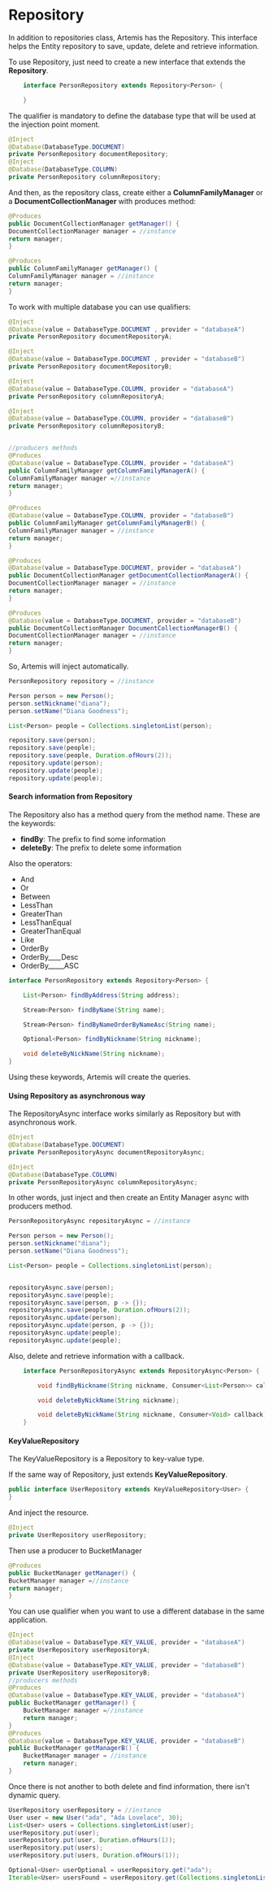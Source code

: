 # Repository

In addition to repositories class, Artemis has the Repository. This interface helps the Entity repository to save, update, delete and retrieve information.

To use Repository, just need to create a new interface that extends the **Repository**.

```java
    interface PersonRepository extends Repository<Person> {

    }
```

The qualifier is mandatory to define the database type that will be used at the injection point moment.

```java
@Inject
@Database(DatabaseType.DOCUMENT)
private PersonRepository documentRepository;
@Inject
@Database(DatabaseType.COLUMN)
private PersonRepository columnRepository;
```

And then, as the repository class, create either a **ColumnFamilyManager** or a **DocumentCollectionManager** with produces method:

```java
@Produces
public DocumentCollectionManager getManager() {
DocumentCollectionManager manager = //instance
return manager;
}

@Produces
public ColumnFamilyManager getManager() {
ColumnFamilyManager manager = //instance
return manager;
}
```

To work with multiple database you can use qualifiers:

```java
@Inject
@Database(value = DatabaseType.DOCUMENT , provider = "databaseA")
private PersonRepository documentRepositoryA;

@Inject
@Database(value = DatabaseType.DOCUMENT , provider = "databaseB")
private PersonRepository documentRepositoryB;

@Inject
@Database(value = DatabaseType.COLUMN, provider = "databaseA")
private PersonRepository columnRepositoryA;

@Inject
@Database(value = DatabaseType.COLUMN, provider = "databaseB")
private PersonRepository columnRepositoryB;


//producers methods
@Produces
@Database(value = DatabaseType.COLUMN, provider = "databaseA")
public ColumnFamilyManager getColumnFamilyManagerA() {
ColumnFamilyManager manager =//instance
return manager;
}

@Produces
@Database(value = DatabaseType.COLUMN, provider = "databaseB")
public ColumnFamilyManager getColumnFamilyManagerB() {
ColumnFamilyManager manager = //instance
return manager;
}

@Produces
@Database(value = DatabaseType.DOCUMENT, provider = "databaseA")
public DocumentCollectionManager getDocumentCollectionManagerA() {
DocumentCollectionManager manager = //instance
return manager;
}

@Produces
@Database(value = DatabaseType.DOCUMENT, provider = "databaseB")
public DocumentCollectionManager DocumentCollectionManagerB() {
DocumentCollectionManager manager = //instance
return manager;
}
```

So, Artemis will inject automatically.

```java
PersonRepository repository = //instance

Person person = new Person();
person.setNickname("diana");
person.setName("Diana Goodness");

List<Person> people = Collections.singletonList(person);

repository.save(person);
repository.save(people);
repository.save(people, Duration.ofHours(2));
repository.update(person);
repository.update(people);
repository.update(people);
```

#### Search information from Repository

The Repository also has a method query from the method name. These are the keywords:

* **findBy**: The prefix to find some information
* **deleteBy**: The prefix to delete some information

Also the operators:

* And
* Or
* Between
* LessThan
* GreaterThan
* LessThanEqual
* GreaterThanEqual
* Like
* OrderBy
* OrderBy\_\_\_\_Desc
* OrderBy\_\_\_\_\_ASC

```java
interface PersonRepository extends Repository<Person> {

    List<Person> findByAddress(String address);

    Stream<Person> findByName(String name);

    Stream<Person> findByNameOrderByNameAsc(String name);

    Optional<Person> findByNickname(String nickname);

    void deleteByNickName(String nickname);
}
```

Using these keywords, Artemis will create the queries.

#### Using Repository as asynchronous way

The RepositoryAsync interface works similarly as Repository but with asynchronous work.

```java
@Inject
@Database(DatabaseType.DOCUMENT)
private PersonRepositoryAsync documentRepositoryAsync;

@Inject
@Database(DatabaseType.COLUMN)
private PersonRepositoryAsync columnRepositoryAsync;
```

In other words, just inject and then create an Entity Manager async with producers method.

```java
PersonRepositoryAsync repositoryAsync = //instance

Person person = new Person();
person.setNickname("diana");
person.setName("Diana Goodness");

List<Person> people = Collections.singletonList(person);


repositoryAsync.save(person);
repositoryAsync.save(people);
repositoryAsync.save(person, p -> {});
repositoryAsync.save(people, Duration.ofHours(2));
repositoryAsync.update(person);
repositoryAsync.update(person, p -> {});
repositoryAsync.update(people);
repositoryAsync.update(people);
```

Also, delete and retrieve information with a callback.

```java
    interface PersonRepositoryAsync extends RepositoryAsync<Person> {

        void findByNickname(String nickname, Consumer<List<Person>> callback);

        void deleteByNickName(String nickname);

        void deleteByNickName(String nickname, Consumer<Void> callback);
    }
```

#### KeyValueRepository

The KeyValueRepository is a Repository to key-value type.

If the same way of Repository, just extends **KeyValueRepository**.

```java
public interface UserRepository extends KeyValueRepository<User> {
}
```

And inject the resource.

```java
@Inject
private UserRepository userRepository;
```

Then use a producer to BucketManager

```java
@Produces
public BucketManager getManager() {
BucketManager manager =//instance
return manager;
}
```

You can use qualifier when you want to use a different database in the same application.

```java
@Inject
@Database(value = DatabaseType.KEY_VALUE, provider = "databaseA")
private UserRepository userRepositoryA;
@Inject
@Database(value = DatabaseType.KEY_VALUE, provider = "databaseB")
private UserRepository userRepositoryB;
//producers methods
@Produces
@Database(value = DatabaseType.KEY_VALUE, provider = "databaseA")
public BucketManager getManager() {
    BucketManager manager =//instance
    return manager;
}
@Produces
@Database(value = DatabaseType.KEY_VALUE, provider = "databaseB")
public BucketManager getManagerB() {
    BucketManager manager = //instance
    return manager;
}
```

Once there is not another to both delete and find information, there isn't dynamic query.

```java
UserRepository userRepository = //instance
User user = new User("ada", "Ada Lovelace", 30);
List<User> users = Collections.singletonList(user);
userRepository.put(user);
userRepository.put(user, Duration.ofHours(1));
userRepository.put(users);
userRepository.put(users, Duration.ofHours(1));

Optional<User> userOptional = userRepository.get("ada");
Iterable<User> usersFound = userRepository.get(Collections.singletonList("ada"));
```
